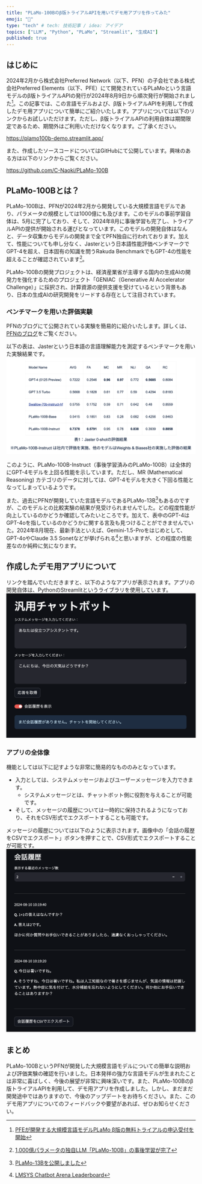 ```yaml
---
title: "PLaMo-100Bのβ版トライアルAPIを用いてデモ用アプリを作ってみた"
emoji: "🙆"
type: "tech" # tech: 技術記事 / idea: アイデア
topics: ["LLM", "Python", "PLaMo", "Streamlit", "生成AI"]
published: true
---
```

## はじめに
2024年2月から株式会社Preferred Network（以下、PFN）の子会社である株式会社Preferred Elements（以下、PFE）にて開発されているPLaMoという言語モデルのβ版トライアルAPIの発行が2024年8月9日から順次発行が開始されました[^1]。この記事では、この言語モデルおよび、β版トライアルAPIを利用して作成したデモ用アプリについて簡単にご紹介いたします。アプリについては以下のリンクからお試しいただけます。ただし、β版トライアルAPIの利用自体は期間限定であるため、期間外はご利用いただけなくなります。ご了承ください。
[^1]: [PFEが開発する大規模言語モデルPLaMo β版の無料トライアルの申込受付を開始](https://www.preferred.jp/ja/news/pr20240807/)

https://plamo100b-demo.streamlit.app/

また、作成したソースコードについてはGitHubにて公開しています。興味のある方は以下のリンクからご覧ください。

https://github.com/C-Naoki/PLaMo-100B

## PLaMo-100Bとは？
PLaMo-100Bは、PFNが2024年2月から開発している大規模言語モデルであり、パラメータの規模としては1000億にも及びます。このモデルの事前学習自体は、5月に完了しており、そして、2024年8月に事後学習も完了し、トライアルAPIの提供が開始される運びとなっています。このモデルの開発自体はなんと、データ収集からモデルの開発まで全てPFN独自に行われております。加えて、性能についても申し分なく、Jasterという日本語性能評価ベンチマークでGPT-4を超え、日本固有の知識を問うRakuda BenchmarkでもGPT-4の性能を超えることが確認されています[^2]。
[^2]: [1,000億パラメータの独自LLM「PLaMo-100B」の事後学習が完了](https://tech.preferred.jp/ja/blog/plamo-100b-post-training/)

PLaMo-100Bの開発プロジェクトは、経済産業省が主導する国内の生成AIの開発力を強化するためのプロジェクト「GENIAC（Generative AI Accelerator Challenge）」に採択され、計算資源の提供支援を受けているという背景もあり、日本の生成AIの研究開発をリードする存在として注目されています。

### ベンチマークを用いた評価実験
PFNのブログにて公開されている実験を簡易的に紹介いたします。詳しくは、[PFNのブログ](https://tech.preferred.jp/ja/blog/plamo-100b-post-training/)をご覧ください。

以下の表は、Jasterという日本語の言語理解能力を測定するベンチマークを用いた実験結果です。
![](/images/plamo100b-demo/jaster.png)

このように、PLaMo-100B-Instruct（事後学習済みのPLaMo-100B）は全体的にGPT-4モデルを上回る性能を示しています。ただし、MR (Mathematical Reasoning) カテゴリのデータに対しては、GPT-4モデルを大きく下回る性能となってしまっているようです。

また、過去にPFNが開発していた言語モデルであるPLaMo-13B[^3]もあるのですが、このモデルとの比較実験の結果が見受けられませんでした。どの程度性能が向上しているのかどうか確認してみたいところです。加えて、表中のGPT-4はGPT-4oを指しているのかどうかに関する言及も見つけることができませんでいた。2024年8月現在、最新手法といえば、Gemini-1.5-Proをはじめとして、GPT-4oやClaude 3.5 Sonetなどが挙げられる[^4]と思いますが、どの程度の性能差なのか純粋に気になります。
[^3]: [PLaMo-13Bを公開しました](https://tech.preferred.jp/ja/blog/llm-plamo/)
[^4]: [LMSYS Chatbot Arena Leaderboard](https://chat.lmsys.org/?leaderboard)

## 作成したデモ用アプリについて
リンクを踏んでいただきますと、以下のようなアプリが表示されます。アプリの開発自体は、PythonのStreamlitというライブラリを使用しています。
![](/images/plamo100b-demo/app.png)

### アプリの全体像
機能としては以下に記すような非常に簡易的なもののみとなっています。
- 入力としては、システムメッセージおよびユーザーメッセージを入力できます。
  - システムメッセージとは、チャットボット側に役割を与えることが可能です。
- そして、メッセージの履歴については一時的に保持されるようになっており、それをCSV形式でエクスポートすることも可能です。

メッセージの履歴については以下のように表示されます。画像中の「会話の履歴をCSVでエクスポート」ボタンを押すことで、CSV形式でエクスポートすることが可能です。
![](/images/plamo100b-demo/history.png)


## まとめ
PLaMo-100BというPFNが開発した大規模言語モデルについての簡単な説明および評価実験の確認を行いました。日本発祥の強力な言語モデルが生まれたことは非常に喜ばしく、今後の展望が非常に興味深いです。また、PLaMo-100Bのβ版トライアルAPIを利用して、デモ用アプリを作成しました。しかし、まだまだ開発途中ではありますので、今後のアップデートをお待ちください。また、このデモ用アプリについてのフィードバックや要望があれば、ぜひお知らせください。